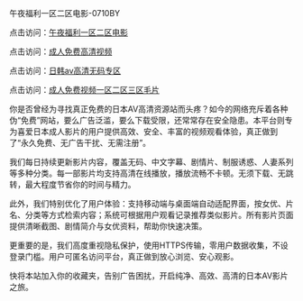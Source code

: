 午夜福利一区二区电影-0710BY

点击访问：<a href="https://heiliao2dmwwy.pages.dev">午夜福利一区二区电影</a>

点击访问：<a href="https://heiliaoll4qsx.pages.dev">成人免费高清视频</a>

点击访问：<a href="https://heiliaozj3tjd.pages.dev">日韩av高清无码专区</a>

点击访问：<a href="https://heiliaoe8ajia.pages.dev">成人免费视频一区二区三区毛片</a>



你是否曾经为寻找真正免费的日本AV高清资源站而头疼？如今的网络充斥着各种伪“免费”网站，要么广告泛滥，要么下载受限，还常常存在安全隐患。本平台则专为喜爱日本成人影片的用户提供高效、安全、丰富的视频观看体验，真正做到了“永久免费、无广告干扰、无需注册”。

我们每日持续更新影片内容，覆盖无码、中文字幕、剧情片、制服诱惑、人妻系列等多种分类。每一部影片均支持高清在线播放，播放流畅不卡顿。无须下载、无跳转，最大程度节省你的时间与精力。

此外，我们特别优化了用户体验：支持移动端与桌面端自动适配界面，按女优、片名、分类等方式检索内容；系统可根据用户观看记录推荐类似影片。所有影片页面提供清晰截图、剧情简介与女优资料，帮助你快速决策。

更重要的是，我们高度重视隐私保护，使用HTTPS传输，零用户数据收集，不设登录门槛。用户可匿名访问平台，真正做到放心浏览、安心观影。

快将本站加入你的收藏夹，告别广告困扰，开启纯净、高效、高清的日本AV影片之旅。

<span style="display:none;">[Canonical link]( https://github.com/ribenz121/3905157 )</span>

